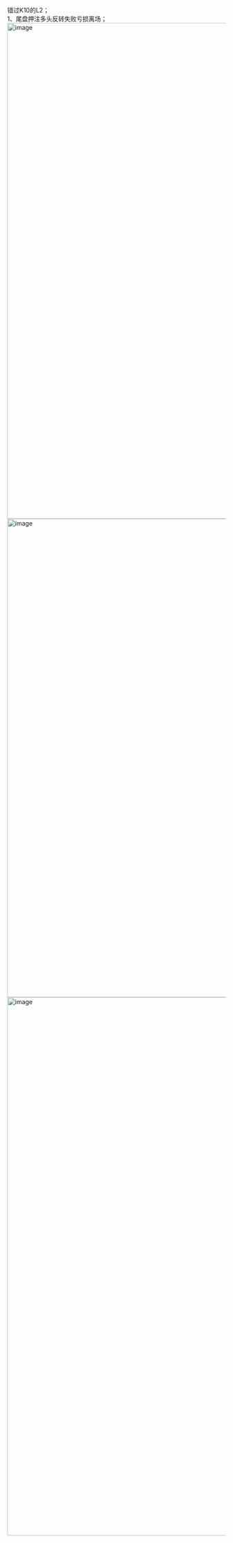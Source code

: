 错过K10的L2；  
1、尾盘押注多头反转失败亏损离场；  
<img width="2646" height="1144" alt="image" src="https://github.com/user-attachments/assets/c5f7ae47-e4a1-4010-bd07-7ed2baef7a84" />
<img width="2632" height="1104" alt="image" src="https://github.com/user-attachments/assets/91e5d8ae-3a41-4410-8e62-9491d0953339" />
<img width="2248" height="1242" alt="image" src="https://github.com/user-attachments/assets/9d4ce1cd-e53e-4dea-ac3f-1ec4086f8bf4" />
